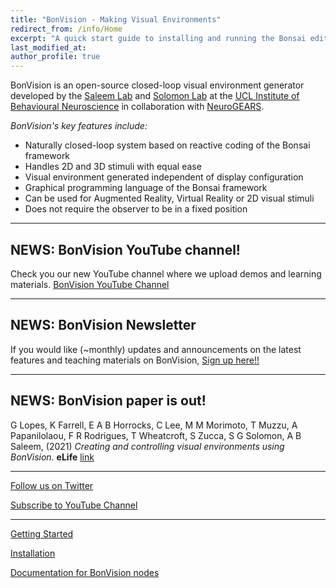 ```yaml
---
title: "BonVision - Making Visual Environments"
redirect_from: /info/Home
excerpt: "A quick start guide to installing and running the Bonsai editor."
last_modified_at: 
author_profile: true
---
```


BonVision is an open-source closed-loop visual environment generator developed by the [Saleem Lab](www.saleemlab.com) and [Solomon Lab](www.solomonlab.info) at the [UCL Institute of Behavioural Neuroscience](http://www.ibn.ucl.ac.uk/) in collaboration with [NeuroGEARS](https://neurogears.org/).

*BonVision's key features include:*
* Naturally closed-loop system based on reactive coding of the Bonsai framework
* Handles 2D and 3D stimuli with equal ease
* Visual environment generated independent of display configuration
* Graphical programming language of the Bonsai framework
* Can be used for Augmented Reality, Virtual Reality or 2D visual stimuli
* Does not require the observer to be in a fixed position

***
## NEWS: BonVision YouTube channel!
Check you our new YouTube channel where we upload demos and learning materials. [BonVision YouTube Channel](https://www.youtube.com/channel/UCEg-3mfbvjIwbzDVvqYudAA/videos)

***
## NEWS: BonVision Newsletter
If you would like (~monthly) updates and announcements on the latest features and teaching materials on BonVision, [Sign up here!!](https://groups.google.com/u/1/g/bonvision-news) 

***
## NEWS: BonVision paper is out!
G Lopes, K Farrell, E A B Horrocks, C Lee, M M Morimoto, T Muzzu, A Papanilolaou, F R Rodrigues, T Wheatcroft, S Zucca, S G Solomon, A B Saleem, (2021) _Creating and controlling visual environments using BonVision._ __eLife__ [link](https://elifesciences.org/articles/65541)
***

[Follow us on Twitter](https://twitter.com/BonVision_)

[Subscribe to YouTube Channel](https://www.youtube.com/channel/UCEg-3mfbvjIwbzDVvqYudAA/videos)

***
[Getting Started](/pages/001_info)

[Installation](/pages/002_Install)

[Documentation for BonVision nodes](/docs/docs)
